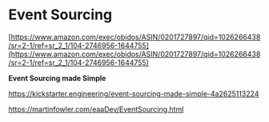# Event Sourcing

[https://www.amazon.com/exec/obidos/ASIN/0201727897/qid=1026266438/sr=2-1/ref=sr_2_1/104-2746956-1644755](https://www.amazon.com/exec/obidos/ASIN/0201727897/qid=1026266438/sr=2-1/ref=sr_2_1/104-2746956-1644755)

**Event Sourcing made Simple**

https://kickstarter.engineering/event-sourcing-made-simple-4a2625113224

https://martinfowler.com/eaaDev/EventSourcing.html